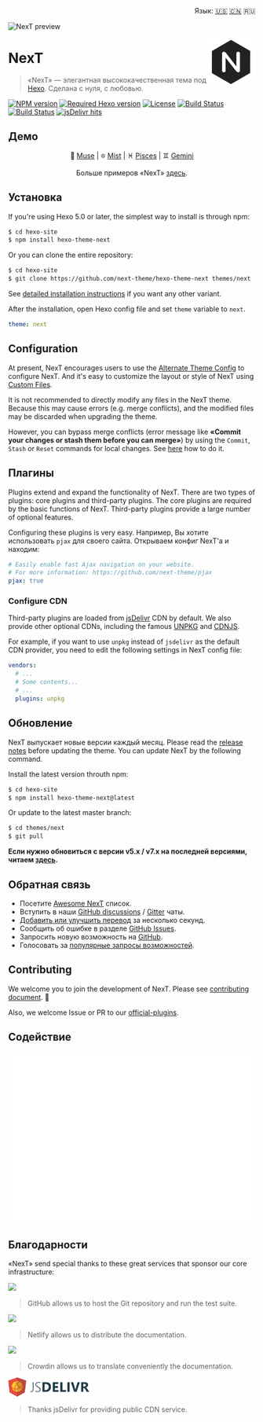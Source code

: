 <div align="right">
  Язык:
  <a title="Английский" href="../../README.md">🇺🇸</a>
  <a title="Китайский" href="../zh-CN/README.md">🇨🇳</a>
  🇷🇺
</div>

![NexT preview](https://user-images.githubusercontent.com/16272760/99784261-872d3200-2b56-11eb-807c-869042d1f6e8.png)

<a title="NexT website" href="https://theme-next.js.org"><img align="right" alt="NexT logo" width="100" height="100" src="https://raw.githubusercontent.com/next-theme/hexo-theme-next/master/source/images/logo.svg?sanitize=true"></a>

# NexT

> «NexT» — элегантная высококачественная тема под [Hexo](https://hexo.io). Сделана с нуля, с любовью.

[![NPM version](https://img.shields.io/npm/v/hexo-theme-next?color=red&logo=npm&style=flat-square)](https://www.npmjs.com/package/hexo-theme-next)
[![Required Hexo version](https://img.shields.io/badge/hexo-%3E=5.0.0-blue?style=flat-square&logo=hexo)](https://hexo.io)
[![License](https://img.shields.io/badge/license-%20AGPL-orange?style=flat-square&logo=gnu)](https://github.com/next-theme/hexo-theme-next/blob/master/LICENSE.md)
[![Build Status](https://img.shields.io/github/workflow/status/next-theme/hexo-theme-next/Linter?label=test&logo=github&style=flat-square)](https://github.com/next-theme/hexo-theme-next/actions?query=workflow%3ALinter)
[![Build Status](https://img.shields.io/github/workflow/status/next-theme/hexo-theme-next/Tester?logo=github&style=flat-square)](https://github.com/next-theme/hexo-theme-next/actions?query=workflow%3ATester)
[![jsDelivr hits](https://img.shields.io/jsdelivr/npm/hm/hexo-theme-next?style=flat-square&logo=jsdelivr)](https://www.jsdelivr.com/package/npm/hexo-theme-next)

## Демо

<p align="center">
  💟 <a href="https://theme-next.js.org/muse/">Muse</a> | 🔯 <a href="https://theme-next.js.org/mist/">Mist</a> | ♓️ <a href="https://theme-next.js.org/pisces/">Pisces</a> | ♊️ <a href="https://theme-next.js.org">Gemini</a>
<br>
<br>
  Больше примеров «NexT» <a href="https://github.com/next-theme/awesome-next#live-preview">здесь</a>.
</p>

## Установка

If you're using Hexo 5.0 or later, the simplest way to install is through npm:

```sh
$ cd hexo-site
$ npm install hexo-theme-next
```

Or you can clone the entire repository:

```sh
$ cd hexo-site
$ git clone https://github.com/next-theme/hexo-theme-next themes/next
```

See [detailed installation instructions][docs-installation-url] if you want any other variant.

After the installation, open Hexo config file and set `theme` variable to `next`.

```yml
theme: next
```

## Configuration

At present, NexT encourages users to use the [Alternate Theme Config][docs-configuration-url] to configure NexT. And it's easy to customize the layout or style of NexT using [Custom Files][docs-custom-files-url].

It is not recommended to directly modify any files in the NexT theme. Because this may cause errors (e.g. merge conflicts), and the modified files may be discarded when upgrading the theme.

However, you can bypass merge conflicts (error message like **«Commit your changes or stash them before you can merge»**) by using the `Commit`, `Stash` or `Reset` commands for local changes. See [here](https://stackoverflow.com/a/15745424/5861495) how to do it.

## Плагины

Plugins extend and expand the functionality of NexT. There are two types of plugins: core plugins and third-party plugins. The core plugins are required by the basic functions of NexT. Third-party plugins provide a large number of optional features.

Configuring these plugins is very easy. Например, Вы хотите использовать `pjax` для своего сайта. Открываем конфиг NexT'а и находим:

```yml
# Easily enable fast Ajax navigation on your website.
# For more information: https://github.com/next-theme/pjax
pjax: true
```

### Configure CDN

Third-party plugins are loaded from [jsDelivr](https://www.jsdelivr.com) CDN by default. We also provide other optional CDNs, including the famous [UNPKG](https://unpkg.com) and [CDNJS](https://cdnjs.com).

For example, if you want to use `unpkg` instead of `jsdelivr` as the default CDN provider, you need to edit the following settings in NexT config file:

```yml
vendors:
  # ...
  # Some contents...
  # ...
  plugins: unpkg
```

## Обновление

NexT выпускает новые версии каждый месяц. Please read the [release notes][docs-release-url] before updating the theme. You can update NexT by the following command.

Install the latest version throuth npm:

```sh
$ cd hexo-site
$ npm install hexo-theme-next@latest
```

Or update to the latest master branch:

```sh
$ cd themes/next
$ git pull
```

**Если нужно обновиться с версии v5.x / v7.x на последней версиями, читаем [здесь][docs-upgrade-url].**

## Обратная связь

* Посетите [Awesome NexT][awesome-next-url] список.
* Вступить в наши [GitHub discussions][discussions-url] / [Gitter][gitter-url] чаты.
* [Добавить или улучшить перевод][i18n-url] за несколько секунд.
* Сообщить об ошибке в разделе [GitHub Issues][issues-bug-url].
* Запросить новую возможность на [GitHub][issues-feat-url].
* Голосовать за [популярные запросы возможностей][feat-req-vote-url].

## Contributing

We welcome you to join the development of NexT. Please see [contributing document][contributing-document-url]. 🤗

Also, we welcome Issue or PR to our [official-plugins][official-plugins-url].

## Содействие

[![Contributors][contributors-image]][contributors-url]

## Благодарности

«NexT» send special thanks to these great services that sponsor our core infrastructure:

<a href="https://github.com"><img height="40" src="https://github.githubassets.com/images/modules/logos_page/GitHub-Logo.png"></a>

> GitHub allows us to host the Git repository and run the test suite.

<a href="https://www.netlify.com"><img height="40" src="https://www.netlify.com/img/press/logos/full-logo-light.svg"></a>

> Netlify allows us to distribute the documentation.

<a href="https://crowdin.com"><img height="40" src="https://support.crowdin.com/assets/logos/crowdin-logo-small-black.svg"></a>

> Crowdin allows us to translate conveniently the documentation.

<a href="https://www.jsdelivr.com"><img height="40" src="https://raw.githubusercontent.com/jsdelivr/jsdelivr-media/master/default/svg/jsdelivr-logo-horizontal.svg"></a>

> Thanks jsDelivr for providing public CDN service.

[docs-installation-url]: https://theme-next.js.org/docs/getting-started/installation.html
[docs-configuration-url]: https://theme-next.js.org/docs/getting-started/configuration.html
[docs-custom-files-url]: https://theme-next.js.org/docs/advanced-settings/custom-files.html
[docs-release-url]: https://github.com/next-theme/hexo-theme-next/releases
[docs-upgrade-url]: https://theme-next.js.org/docs/getting-started/upgrade.html

[awesome-next-url]: https://github.com/next-theme/awesome-next
[discussions-url]: https://github.com/next-theme/hexo-theme-next/discussions
[gitter-url]: https://gitter.im/hexo-next
[i18n-url]: https://crowdin.com/project/hexo-theme-next

[issues-bug-url]: https://github.com/next-theme/hexo-theme-next/issues/new?assignees=&labels=Bug&template=bug-report.md
[issues-feat-url]: https://github.com/next-theme/hexo-theme-next/issues/new?assignees=&labels=Feature+Request&template=feature-request.md
[feat-req-vote-url]: https://github.com/next-theme/hexo-theme-next/issues?q=is%3Aopen+is%3Aissue+label%3A%22Feature+Request%22

[contributing-document-url]: https://github.com/next-theme/hexo-theme-next/blob/master/.github/CONTRIBUTING.md
[official-plugins-url]: https://github.com/next-theme
[contributors-image]: https://raw.githubusercontent.com/next-theme/contributors/master/contributors.svg
[contributors-url]: https://github.com/next-theme/hexo-theme-next/blob/master/docs/AUTHORS.md
